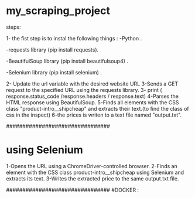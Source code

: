 # my_scraping_project
steps:

1- the fist step is to instal the following things : 
   -Python .

   -requests library (pip install requests).

   -BeautifulSoup library (pip install beautifulsoup4) .

   -Selenium library (pip install selenium) .

2- Update the url variable with the desired website URL
3-Sends a GET request to the specified URL using the requests library.
3- print ( response.status_code /response.headers / response.text)
4-Parses the HTML response using BeautifulSoup.
5-Finds all elements with the CSS class "product-intro__shipcheap" and extracts their text.(to find the class of css in the inspect) 
6-the  prices is writen  to a text file named "output.txt".

################################

# using Selenium 
1-Opens the URL using a ChromeDriver-controlled browser.
2-Finds an element with the CSS class product-intro__shipcheap using Selenium and extracts its text.
3-Writes the extracted price to the same output.txt file.

################################
#DOCKER :

